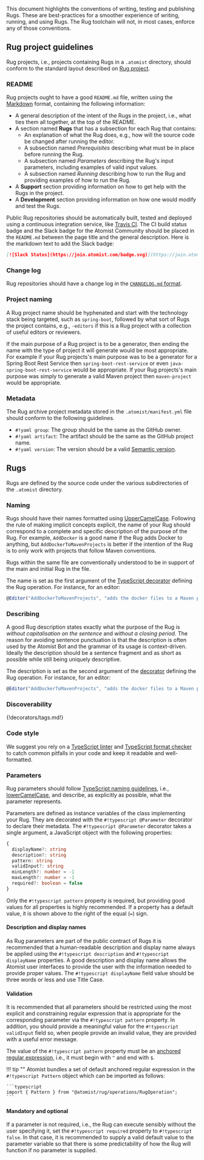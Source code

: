 This document highlights the conventions of writing, testing and
publishing Rugs.  These are best-practices for a smoother experience
of writing, running, and using Rugs. The Rug toolchain will not, in
most cases, enforce any of those conventions.

## Rug project guidelines

Rug projects, i.e., projects containing Rugs in a `.atomist`
directory, should conform to the standard layout described on
[Rug project][project].

[project]: projects.md

### README

Rug projects ought to have a good `README.md` file, written using
the [Markdown][markdown] format, containing the following information:

-   A general description of the intent of the Rugs in the project,
    i.e., what ties them all together, at the top of the README.
-   A section named **Rugs** that has a subsection for each Rug that
    contains:
    -   An explanation of what the Rug does, e.g., how will the
        source code be changed after running the editor.
    -   A subsection named *Prerequisites* describing what must be in
        place before running the Rug.
    -   A subsection named *Parameters* describing the Rug's input
        parameters, including examples of valid input values.
    -   A subsection named *Running* describing how to run the Rug and
        providing examples of how to run the Rug.
-   A **Support** section providing information on how to get help
    with the Rugs in the project.
-   A **Development** section providing information on how one would
    modify and test the Rugs.

[markdown]: https://guides.github.com/features/mastering-markdown/

Public Rug repositories should be automatically built, tested and
deployed using a continuous integration service,
like [Travis CI][travis].  The CI build status badge and the Slack
badge for the Atomist Community should be placed in the `README.md`
between the page title and the general description.  Here is the
markdown text to add the Slack badge:

```md
[![Slack Status](https://join.atomist.com/badge.svg)](https://join.atomist.com)
```

[travis]: https://travis-ci.org/

### Change log

Rug repositories should have a change log in
the [`CHANGELOG.md` format][changelog].

[changelog]: http://keepachangelog.com/

### Project naming

A Rug project name should be hyphenated and start with the technology
stack being targeted, such as `spring-boot`, followed by what sort of
Rugs the project contains, e.g., `-editors` if this is a Rug project
with a collection of useful editors or reviewers.

If the main purpose of a Rug project is to be a generator, then ending
the name with the type of project it will generate would be most
appropriate.  For example if your Rug projects's main purpose was to be
a generator for a Spring Boot Rest Service then
`spring-boot-rest-service` or even `java-spring-boot-rest-service`
would be appropriate. If your Rug projects's main purpose was simply to
generate a valid Maven project then `maven-project` would be appropriate.

### Metadata

The Rug archive project metadata stored in the `.atomist/manifest.yml`
file should conform to the following guidelines.

-   `#!yaml group`: The group should be the same as the GitHub owner.
-   `#!yaml artifact`: The artifact should be the same as the GitHub project name.
-   `#!yaml version`: The version should be a valid [Semantic version][semver].

[semver]: http://semver.org/

<!-- Do we want to say something about appropriate version ranges to use for dependencies? -->

## Rugs

Rugs are defined by the source code under the various subdirectories
of the `.atomist` directory.

### Naming

Rugs should have their names formatted using [UpperCamelCase][ucc].
Following the rule of making implicit concepts explicit, the name of
your Rug should correspond to a complete and specific description of
the purpose of the Rug.  For example, `AddDocker` is a good name if
the Rug adds Docker to anything, but `AddDockerToMavenProjects` is
better if the intention of the Rug is to only work with projects that
follow Maven conventions.

[ucc]: http://wiki.c2.com/?UpperCamelCase

Rugs within the same file are conventionally understood to be
in support of the main and initial Rug in the file.

The name is set as the first argument of
the [TypeScript decorator][decorators] defining the Rug operation.
For instance, for an editor:

```typescript
@Editor("AddDockerToMavenProjects", "adds the docker files to a Maven project")
```

[decorators]: https://www.typescriptlang.org/docs/handbook/decorators.html

### Describing

A good Rug description states exactly what the purpose of the Rug is
*without capitalisation on the sentence* and *without a closing
period*.  The reason for avoiding sentence punctuation is that the
description is often used by the Atomist Bot and the grammar of its
usage is context-driven.  Ideally the description should be a sentence
fragment and as short as possible while still being uniquely
descriptive.

The description is set as the second argument of the [decorator][decorators]
defining the Rug operation. For instance, for an editor:

```typescript
@Editor("AddDockerToMavenProjects", "adds the docker files to a Maven project")
```

### Discoverability

{!decorators/tags.md!}

### Code style

We suggest you rely on a [TypeScript linter][tslint] and
[TypeScript format checker][tsfmt] to catch common pitfalls in your code and
keep it readable and well-formatted.

[tslint]: https://github.com/palantir/tslint
[tsfmt]: https://github.com/vvakame/typescript-formatter

### Parameters

Rug parameters should follow [TypeScript naming guidelines][ts-gl],
i.e., [lowerCamelCase][lowerCamelCase], and describe, as explicitly as
possible, what the parameter represents.

[ts-gl]: https://github.com/Microsoft/TypeScript/wiki/Coding-guidelines
[lowerCamelCase]: https://en.wikipedia.org/wiki/Camel_case

Parameters are defined as instance variables of the class implementing
your Rug.  They are decorated with the `#!typescript @Parameter`
decorator to declare their metadata.  The `#!typescript @Parameter`
decorator takes a single argument, a JavaScript object with the
following properties:

```typescript
{
  displayName?: string
  description?: string
  pattern: string
  validInput?: string
  minLength?: number = -1
  maxLength?: number = -1
  required?: boolean = false
}
```

Only the `#!typescript pattern` property is required, but providing
good values for all properties is highly recommended.  If a property
has a default value, it is shown above to the right of the equal (`=`)
sign.

#### Description and display names

As Rug parameters are part of the public contract of Rugs it is
recommended that a human-readable description and display name always
be applied using the `#!typescript description` and `#!typescript
displayName` properties.  A good description and display name allows
the Atomist user interfaces to provide the user with the information
needed to provide proper values.  The `#!typescript displayName` field
value should be three words or less and use Title Case.

#### Validation

It is recommended that all parameters should be restricted using the
most explicit and constraining regular expression that is appropriate
for the corresponding parameter via the `#!typescript pattern`
property.  In addition, you should provide a meaningful value for the
`#!typescript validInput` field so, when people provide an invalid
value, they are provided with a useful error message.

The value of the `#!typescript pattern` property must be
an [anchored regular expression][anchoredregex], i.e., it must begin
with `^` and end with `$`.

[anchoredregex]: http://www.regular-expressions.info/anchors.html

!!! tip ""
    Atomist bundles a set of default anchored regular expression in the
    `#!typescript Pattern` object which can be imported as follows:

    ```typescript
    import { Pattern } from "@atomist/rug/operations/RugOperation";
    ```

#### Mandatory and optional

If a parameter is not required, i.e., the Rug can execute sensibly
without the user specifying it, set the `#!typescript required`
property to `#!typescript false`.  In that case, it is recommended to
supply a valid default value to the parameter variable so that there
is some predictability of how the Rug will function if no parameter is
supplied.
